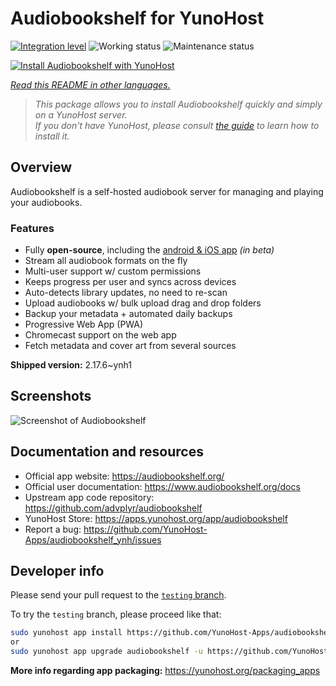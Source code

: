 <!--
N.B.: This README was automatically generated by <https://github.com/YunoHost/apps/tree/master/tools/readme_generator>
It shall NOT be edited by hand.
-->

# Audiobookshelf for YunoHost

[![Integration level](https://apps.yunohost.org/badge/integration/audiobookshelf)](https://ci-apps.yunohost.org/ci/apps/audiobookshelf/)
![Working status](https://apps.yunohost.org/badge/state/audiobookshelf)
![Maintenance status](https://apps.yunohost.org/badge/maintained/audiobookshelf)

[![Install Audiobookshelf with YunoHost](https://install-app.yunohost.org/install-with-yunohost.svg)](https://install-app.yunohost.org/?app=audiobookshelf)

*[Read this README in other languages.](./ALL_README.md)*

> *This package allows you to install Audiobookshelf quickly and simply on a YunoHost server.*  
> *If you don't have YunoHost, please consult [the guide](https://yunohost.org/install) to learn how to install it.*

## Overview

Audiobookshelf is a self-hosted audiobook server for managing and playing your audiobooks.

### Features

* Fully **open-source**, including the [android & iOS app](https://github.com/advplyr/audiobookshelf-app) *(in beta)*
* Stream all audiobook formats on the fly
* Multi-user support w/ custom permissions
* Keeps progress per user and syncs across devices
* Auto-detects library updates, no need to re-scan
* Upload audiobooks w/ bulk upload drag and drop folders
* Backup your metadata + automated daily backups
* Progressive Web App (PWA)
* Chromecast support on the web app
* Fetch metadata and cover art from several sources

**Shipped version:** 2.17.6~ynh1

## Screenshots

![Screenshot of Audiobookshelf](./doc/screenshots/audiobookshelf.jpg)

## Documentation and resources

- Official app website: <https://audiobookshelf.org/>
- Official user documentation: <https://www.audiobookshelf.org/docs>
- Upstream app code repository: <https://github.com/advplyr/audiobookshelf>
- YunoHost Store: <https://apps.yunohost.org/app/audiobookshelf>
- Report a bug: <https://github.com/YunoHost-Apps/audiobookshelf_ynh/issues>

## Developer info

Please send your pull request to the [`testing` branch](https://github.com/YunoHost-Apps/audiobookshelf_ynh/tree/testing).

To try the `testing` branch, please proceed like that:

```bash
sudo yunohost app install https://github.com/YunoHost-Apps/audiobookshelf_ynh/tree/testing --debug
or
sudo yunohost app upgrade audiobookshelf -u https://github.com/YunoHost-Apps/audiobookshelf_ynh/tree/testing --debug
```

**More info regarding app packaging:** <https://yunohost.org/packaging_apps>
